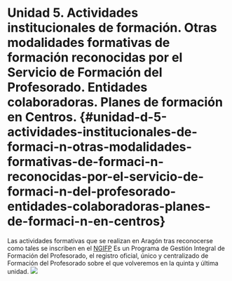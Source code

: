 # Unidad 5. Actividades institucionales de formación. Otras modalidades formativas de formación reconocidas por el Servicio de Formación del Profesorado. Entidades colaboradoras. Planes de formación en Centros. {#unidad-d-5-actividades-institucionales-de-formaci-n-otras-modalidades-formativas-de-formaci-n-reconocidas-por-el-servicio-de-formaci-n-del-profesorado-entidades-colaboradoras-planes-de-formaci-n-en-centros}

Las actividades formativas que se realizan en Aragón tras reconocerse como tales se inscriben en el [NGIFP](https://www.google.com/url?q=http://servicios3.aragon.es/ngifp/inicio.inicio.do;jsessionid%3Dac1b013830e1fb634f47db0845d9b66ca3904a93b600.e3uNbN8Na3uOe3eTchf0&sa=D&ust=1511515248807000&usg=AFQjCNHbVFf2SXMOJRTfnS6C2bADgZEZWw) Es un Programa de Gestión Integral de Formación del Profesorado, el registro oficial, único y centralizado de Formación del Profesorado sobre el que volveremos en la quinta y última unidad.
[![](/assets/Selección_017.png)](http://servicios3.aragon.es/ngifp/inicio.inicio.do)